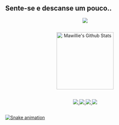 ## Sente-se e descanse um pouco..


  <div align="center">
    <img src="https://cdn.discordapp.com/attachments/969685426170380430/969685466989355028/tumblr_463de864bb690d7468fb84c989544c0e_516bfe9f_540.gif">
  </div>

  ##
  
<!-- <img align="left" alt="omori-pic" height=150
   src="https://cdn.discordapp.com/attachments/969685426170380430/969690926215757834/friday-night.gif"> -->

<div align="center"> 
  <a href="https://github.com/mawillie">
  <img height="180em" alt="Mawillie's Github Stats" src="https://github-readme-stats-sigma-five.vercel.app/api?username=mawillie&show_icons=true&theme=blue-green&include_all_commits=true&count_private=true"/>
  <!-- theme: outrun, blue-green  -->
  <!-- <img height="180em" src="https://github-readme-stats.vercel.app/api/top-langs/?username=mawillie&layout=compact&langs_count=4&theme=outrun"/> -->
</div>
  
  
<div>
    <div style="display: inline_block"><br>
        <p align="center"> 
          <img src="https://img.shields.io/badge/python-000?style=for-the-badge&logo=python&logoColor=70e000" />
          <img src="https://img.shields.io/badge/HTML5-000?style=for-the-badge&logo=html5&logoColor=70e000" />
          <img src="https://img.shields.io/badge/CSS3-000?style=for-the-badge&logo=css3&logoColor=70e000" />
          <img src="https://img.shields.io/badge/JavaScript-000?style=for-the-badge&logo=javascript&logoColor=70e000" /> 
        </p>
    </div>
</div>
  
  ##

![Snake animation](https://github.com/mawillie/mawillie/blob/output/github-contribution-grid-snake.svg)
 
  
